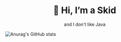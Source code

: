 <h1 align="center">👋 Hi, I’m a Skid</h1>
<p align="center">and I don't like Java</p>

![Anurag's GitHub stats](https://github-readme-stats.vercel.app/api?username=manpanskid&show_icons=true&bg_color=00000000)
